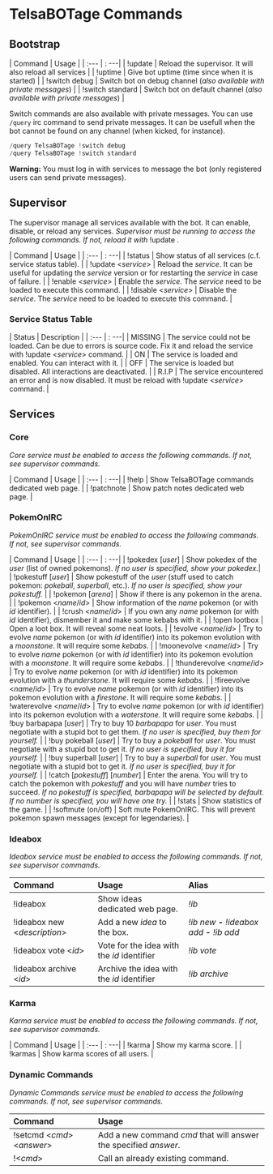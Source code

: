 # TelsaBOTage Commands

## Bootstrap

| Command | Usage |
| :--- | : ---|
| !update | Reload the supervisor. It will also reload all services |
| !uptime | Give bot uptime (time since when it is started) |
| !switch debug | Switch bot on debug channel (*also available with private messages*) |
| !switch standard | Switch bot on default channel (*also available with private messages*) |

Switch commands are also available with private messages. You can use `/query` irc command to send private messages. It can be usefull when the bot cannot be found on any channel (when kicked, for instance).

```python
/query TelsaBOTage !switch debug
/query TelsaBOTage !switch standard
```

**Warning:** You must log in with services to message the bot (only registered users can send private messages).

## Supervisor

The supervisor manage all services available with the bot. It can enable, disable, or reload any services.
*Supervisor must be running to access the following commands. If not, reload it with* !update *.*

| Command | Usage |
| :--- | : ---|
| !status | Show status of all services (c.f. service status table). |
| !update <_service_> | Reload the _service_. It can be useful for updating the _service_ version or for restarting the _service_ in case of failure.  |
| !enable <_service_> | Enable the _service_. The _service_ need to be loaded to execute this command. |
| !disable <_service_> | Disable the _service_. The _service_ need to be loaded to execute this command. |

### Service Status Table

| Status | Description |
| :--- | : ---|
| MISSING | The service could not be loaded. Can be due to errors is source code. Fix it and reload the service with !update <_service_> command. |
| ON | The service is loaded and enabled. You can interact with it. |
| OFF | The service is loaded but disabled. All interactions are deactivated.  |
| R.I.P | The service encountered an error and is now disabled. It must be reload with !update <_service_> command. |

## Services

### Core

*Core service must be enabled to access the following commands. If not, see supervisor commands.*

| Command | Usage |
| :--- | : ---|
| !help | Show TelsaBOTage commands dedicated web page. |
| !patchnote | Show patch notes dedicated web page. |

### PokemOnIRC

*PokemOnIRC service must be enabled to access the following commands. If not, see supervisor commands.*

| Command | Usage |
| :--- | : ---|
| !pokedex [_user_] | Show pokedex of the _user_ (list of owned pokemons). *If no user is specified, show your pokedex.*|
| !pokestuff [_user_] | Show pokestuff of the _user_ (stuff used to catch pokemon: *pokeball*, *superball*, etc.). *If no user is specified, show your pokestuff.* |
| !pokemon [_arena_] | Show if there is any pokemon in the arena. |
| !pokemon <_name_/*id*> | Show information of the _name_ pokemon (or with *id* identifier). |
| !crush <_name_/*id*> | If you own any _name_ pokemon (or with *id* identifier), dismember it and make some kebabs with it. |
| !open lootbox | Open a loot box. It will reveal some neat loots. |
| !evolve <_name_/*id*> | Try to evolve _name_ pokemon (or with *id* identifier) into its pokemon evolution with a _moonstone_. It will require some _kebabs_. |
| !moonevolve <_name_/*id*> | Try to evolve _name_ pokemon (or with *id* identifier) into its pokemon evolution with a _moonstone_. It will require some _kebabs_. |
| !thunderevolve <_name_/*id*> | Try to evolve _name_ pokemon (or with *id* identifier) into its pokemon evolution with a _thunderstone_. It will require some _kebabs_. |
| !fireevolve <_name_/*id*> | Try to evolve _name_ pokemon (or with *id* identifier) into its pokemon evolution with a _firestone_. It will require some _kebabs_. |
| !waterevolve <_name_/*id*> | Try to evolve _name_ pokemon (or with *id* identifier) into its pokemon evolution with a _waterstone_. It will require some _kebabs_. |
| !buy barbapapa [_user_] | Try to buy 10 *barbapapa* for _user_. You must negotiate with a stupid bot to get them. *If no user is specified, buy them for yourself.* |
| !buy pokeball [_user_] | Try to buy a *pokeball* for _user_. You must negotiate with a stupid bot to get it. *If no user is specified, buy it for yourself.* |
| !buy superball [_user_] | Try to buy a *superball* for _user_. You must negotiate with a stupid bot to get it. *If no user is specified, buy it for yourself.* |
| !catch [*pokestuff*] [*number*] | Enter the arena. You will try to catch the pokemon with *pokestuff* and you will have *number* tries to succeed. *If no pokestuff is specified, barbapapa will be selected by default. If no number is specified, you will have one try.* |
| !stats | Show statistics of the game. |
| !softmute (on/off) | Soft mute PokemOnIRC. This will prevent pokemon spawn messages (except for legendaries). |


### Ideabox

*Ideabox service must be enabled to access the following commands. If not, see supervisor commands.*

| Command | Usage | Alias |
| :--- | :--- | :--- |
| !ideabox | Show ideas dedicated web page. | _!ib_ |
| !ideabox new <_description_> | Add a new _idea_ to the box. |  _!ib new_ **-** _!ideabox add_ **-** _!ib add_|
| !ideabox vote <*id*> | Vote for the idea with the *id* identifier | _!ib vote_ |
| !ideabox archive <*id*> | Archive the idea with the *id* identifier | _!ib archive_ |

### Karma

*Karma service must be enabled to access the following commands. If not, see supervisor commands.*

| Command | Usage |
| :--- | : ---|
| !karma | Show my karma score. |
| !karmas | Show karma scores of all users. |

### Dynamic Commands

*Dynamic Commands service must be enabled to access the following commands. If not, see supervisor commands.*

| Command | Usage |
| :--- | :--- |
| !setcmd <_cmd_> <_answer_> | Add a new command _cmd_ that will answer the specified _answer_. |
| !<_cmd_> | Call an already existing command. |
